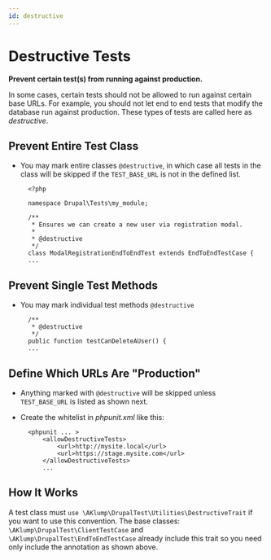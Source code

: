 ```yaml
---
id: destructive
---
```

# Destructive Tests

**Prevent certain test(s) from running against production.**

In some cases, certain tests should not be allowed to run against certain base URLs.  For example, you should not let end to end tests that modify the database run against production.  These types of tests are called here as _destructive_.

## Prevent Entire Test Class

* You may mark entire classes `@destructive`, in which case all tests in the class will be skipped if the `TEST_BASE_URL` is not in the defined list.

        <?php
        
        namespace Drupal\Tests\my_module;
        
        /**
         * Ensures we can create a new user via registration modal.
         *
         * @destructive
         */
        class ModalRegistrationEndToEndTest extends EndToEndTestCase {
        ...

## Prevent Single Test Methods
      
* You may mark individual test methods `@destructive`

        /**
         * @destructive
         */
        public function testCanDeleteAUser() {
        ...

## Define Which URLs Are "Production"

* Anything marked with `@destructive` will be skipped unless `TEST_BASE_URL` is listed as shown next.
* Create the whitelist in _phpunit.xml_ like this:

        <phpunit ... >
            <allowDestructiveTests>
                <url>http://mysite.local</url>
                <url>https://stage.mysite.com</url>
            </allowDestructiveTests>
            ...

## How It Works

A test class must `use \AKlump\DrupalTest\Utilities\DestructiveTrait` if you want to use this convention.  The base classes: `\AKlump\DrupalTest\ClientTestCase` and `\AKlump\DrupalTest\EndToEndTestCase` already include this trait so you need only include the annotation as shown above.
